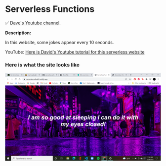 # Serverless Functions

✅ [Dave's Youtube channel](https://www.youtube.com/DaveGrayTeachesCode).

**Description:**

In this website, some jokes appear every 10 seconds.

YouTube: [Here is David's Youtube tutorial for this serverless website](https://youtu.be/J7RKx8f4Frs)

### Here is what the site looks like

![alt text](screenshot.png)